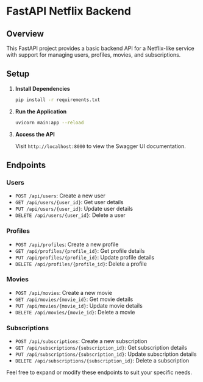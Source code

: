 # FastAPI Netflix Backend

## Overview

This FastAPI project provides a basic backend API for a Netflix-like service with support for managing users, profiles, movies, and subscriptions.

## Setup

1. **Install Dependencies**

    ```bash
    pip install -r requirements.txt
    ```

2. **Run the Application**

    ```bash
    uvicorn main:app --reload
    ```

3. **Access the API**

    Visit `http://localhost:8000` to view the Swagger UI documentation.

## Endpoints

### Users

- `POST /api/users`: Create a new user
- `GET /api/users/{user_id}`: Get user details
- `PUT /api/users/{user_id}`: Update user details
- `DELETE /api/users/{user_id}`: Delete a user

### Profiles

- `POST /api/profiles`: Create a new profile
- `GET /api/profiles/{profile_id}`: Get profile details
- `PUT /api/profiles/{profile_id}`: Update profile details
- `DELETE /api/profiles/{profile_id}`: Delete a profile

### Movies

- `POST /api/movies`: Create a new movie
- `GET /api/movies/{movie_id}`: Get movie details
- `PUT /api/movies/{movie_id}`: Update movie details
- `DELETE /api/movies/{movie_id}`: Delete a movie

### Subscriptions

- `POST /api/subscriptions`: Create a new subscription
- `GET /api/subscriptions/{subscription_id}`: Get subscription details
- `PUT /api/subscriptions/{subscription_id}`: Update subscription details
- `DELETE /api/subscriptions/{subscription_id}`: Delete a subscription

Feel free to expand or modify these endpoints to suit your specific needs.
